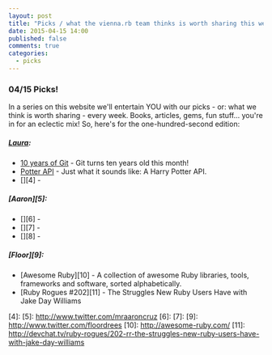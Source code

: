```yaml
---
layout: post
title: "Picks / what the vienna.rb team thinks is worth sharing this week"
date: 2015-04-15 14:00
published: false
comments: true
categories:
  - picks
---
```


### 04/15 Picks!

In a series on this website we'll entertain YOU with our picks - or: what we think is worth sharing - every week.
Books, articles, gems, fun stuff... you're in for an eclectic mix! So, here's for the one-hundred-second edition:

##### [Laura][1]:
- [10 years of Git][2] - Git turns ten years old this month!
- [Potter API][3] - Just what it sounds like: A Harry Potter API.
- [][4] -

##### [Aaron][5]:
- [][6] -
- [][7] -
- [][8] -


##### [Floor][9]:
- [Awesome Ruby][10] -  A collection of awesome Ruby libraries, tools, frameworks and software, sorted alphabetically.
- [Ruby Rogues #202][11] - The Struggles New Ruby Users Have with Jake Day Williams



[1]: http://www.twitter.com/alicetragedy
[2]: https://www.atlassian.com/git/articles/10-years-of-git/
[3]: http://potterapi.co.uk/
[4]:
[5]: http://www.twitter.com/mraaroncruz
[6]:
[7]:
[9]: http://www.twitter.com/floordrees
[10]: http://awesome-ruby.com/
[11]: http://devchat.tv/ruby-rogues/202-rr-the-struggles-new-ruby-users-have-with-jake-day-williams
